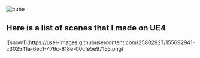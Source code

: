 ![cube](https://user-images.githubusercontent.com/25802927/155693085-8cbcb00a-47cb-4645-a798-e248c49f6bbf.jpg)
<h2>Here is a list of scenes that I made on UE4</h2>
![snow1](https://user-images.githubusercontent.com/25802927/155692941-c302541a-6ec1-476c-818e-00cfe5e97155.png)
